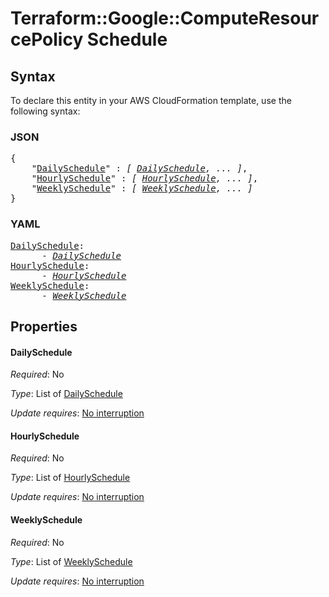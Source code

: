 # Terraform::Google::ComputeResourcePolicy Schedule

## Syntax

To declare this entity in your AWS CloudFormation template, use the following syntax:

### JSON

<pre>
{
    "<a href="#dailyschedule" title="DailySchedule">DailySchedule</a>" : <i>[ <a href="schedule-dailyschedule.md">DailySchedule</a>, ... ]</i>,
    "<a href="#hourlyschedule" title="HourlySchedule">HourlySchedule</a>" : <i>[ <a href="schedule-hourlyschedule.md">HourlySchedule</a>, ... ]</i>,
    "<a href="#weeklyschedule" title="WeeklySchedule">WeeklySchedule</a>" : <i>[ <a href="schedule-weeklyschedule.md">WeeklySchedule</a>, ... ]</i>
}
</pre>

### YAML

<pre>
<a href="#dailyschedule" title="DailySchedule">DailySchedule</a>: <i>
      - <a href="schedule-dailyschedule.md">DailySchedule</a></i>
<a href="#hourlyschedule" title="HourlySchedule">HourlySchedule</a>: <i>
      - <a href="schedule-hourlyschedule.md">HourlySchedule</a></i>
<a href="#weeklyschedule" title="WeeklySchedule">WeeklySchedule</a>: <i>
      - <a href="schedule-weeklyschedule.md">WeeklySchedule</a></i>
</pre>

## Properties

#### DailySchedule

_Required_: No

_Type_: List of <a href="schedule-dailyschedule.md">DailySchedule</a>

_Update requires_: [No interruption](https://docs.aws.amazon.com/AWSCloudFormation/latest/UserGuide/using-cfn-updating-stacks-update-behaviors.html#update-no-interrupt)

#### HourlySchedule

_Required_: No

_Type_: List of <a href="schedule-hourlyschedule.md">HourlySchedule</a>

_Update requires_: [No interruption](https://docs.aws.amazon.com/AWSCloudFormation/latest/UserGuide/using-cfn-updating-stacks-update-behaviors.html#update-no-interrupt)

#### WeeklySchedule

_Required_: No

_Type_: List of <a href="schedule-weeklyschedule.md">WeeklySchedule</a>

_Update requires_: [No interruption](https://docs.aws.amazon.com/AWSCloudFormation/latest/UserGuide/using-cfn-updating-stacks-update-behaviors.html#update-no-interrupt)

